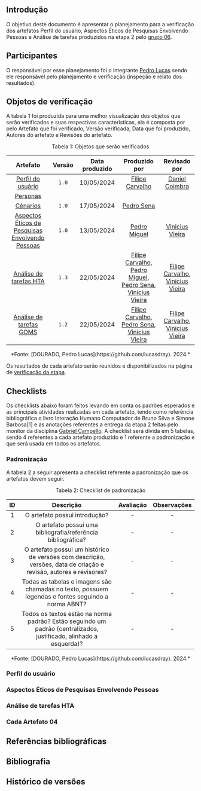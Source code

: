 ## Introdução

O objetivo deste documento é apresentar o planejamento para a verificação dos artefatos  Perfil do usuário, Aspectos Éticos de Pesquisas Envolvendo Pessoas e Análise de tarefas produzidos na etapa 2 pelo [grupo 06](https://interacao-humano-computador.github.io/2024.1-DETRANDF/).

## Participantes

O responsável por esse planejamento foi o integrante [Pedro Lucas](https://github.com/lucasdray) sendo ele responsável pelo planejamento e verificação (inspeção e relato dos resultados).

## Objetos de verificação
A tabela 1 foi produzida para uma melhor visualização dos objetos que serão verificados e suas respectivas características, ela é composta por pelo Artefato que foi verificado, Versão verificada, Data que foi produzido, Autores do artefato e Revisões do artefato.

<center>Tabela 1: Objetos que serão verificados</center>

|                                                                       Artefato                                                                       | Versão | Data produzido |                                                                                            Produzido por                                                                                             |                                               Revisado por                                                |
| :--------------------------------------------------------------------------------------------------------------------------------------------------: | :----: | :------------: | :--------------------------------------------------------------------------------------------------------------------------------------------------------------------------------------------------: | :-------------------------------------------------------------------------------------------------------: |
|                    [Perfil do usuário](https://interacao-humano-computador.github.io/2024.1-DETRANDF/analise-requisitos/usuario/)                    | `1.0`  |   10/05/2024   |                                                                           [Filipe Carvalho](https://github.com/filipe-002)                                                                           |                              [Daniel Coimbra](https://github.com/filipe-002)                              |
|                        [Personas](https://interacao-humano-computador.github.io/2024.1-DETRANDF/analise-requisitos/personas/)                        |        |                |                                                                                                                                                                                                      |                                                                                                           |
|                  [Cénarios](https://interacao-humano-computador.github.io/2024.1-DETRANDF/analise-requisitos/cenarios/#introducao)                   | `1.0`  |   17/05/2024   |                                                                             [Pedro Sena](https://github.com/pedroyen21)                                                                              |                                                                                                           |
| [Aspectos Éticos de Pesquisas Envolvendo Pessoas](https://interacao-humano-computador.github.io/2024.1-DETRANDF/analise-requisitos/aspectos-eticos/) | `1.0`  |   13/05/2024   |                                                                            [Pedro Miguel](https://github.com/pedromadbr)                                                                             |                          [Vinicius Vieira](https://github.com/viniciusvieira00)                           |
|                   [Análise de tarefas HTA](https://interacao-humano-computador.github.io/2024.1-DETRANDF/analise-requisitos/aht/)                    | `1.3`  |   22/05/2024   | [Filipe Carvalho](https://github.com/Filipe-002), [Pedro Miguel](https://github.com/pedromadbr), [Pedro Sena](https://github.com/pedroyen21), [Vinicius Vieira](https://github.com/viniciusvieira00) | [Filipe Carvalho](https://github.com/Filipe-002), [Vinicius Vieira](https://github.com/viniciusvieira00)  |
|                  [Análise de tarefas GOMS](https://interacao-humano-computador.github.io/2024.1-DETRANDF/analise-requisitos/goms/)                   | `1.2`  |   22/05/2024   |                        [Filipe Carvalho](https://github.com/Filipe-002), [Pedro Sena](https://github.com/pedroyen21), [Vinicius Vieira](https://github.com/viniciusvieira00)                         | [Filipe Carvalho](https://github.com/Filipe-002),  [Vinicius Vieira](https://github.com/viniciusvieira00) |

<center>*Fonte: [DOURADO, Pedro Lucas](https://github.com/lucasdray). 2024.*</center>

Os resultados de cada artefato serão reunidos e disponibilizados na página de [verificação da etapa](/verificacao/grupo06/etapa2/verificacao/).

## Checklists

Os checklists abaixo foram feitos levando em conta os padrões esperados e as principais atividades realizadas em cada artefato, tendo como referência bibliográfica o livro Interação Humano Computador de Bruno Silva e Simone Barbosa[1] e as anotações referentes a entrega da etapa 2 feitas pelo monitor da disciplina [Gabriel Campello](https://github.com/G16C).
A checklist será divida em 5 tabelas, sendo 4 referentes a cada artefato produzido e 1 referente a padronização e que será usada em todos os artefatos.

### Padronização
A tabela 2 a seguir apresenta a checklist referente a padronização que os artefatos devem seguir.

<center>Tabela 2: Checklist de padronização</center>

| ID  |                                                     Descrição                                                      | Avaliação | Observações |
| :-: | :----------------------------------------------------------------------------------------------------------------: | :-------: | :---------: |
|  1  |                                           O artefato possui introdução?                                            |     -     |      -      |
|  2  |                            O artefato possui uma bibliografia/referência bibliográfica?                            |     -     |      -      |
|  3  | O artefato possui um histórico de versões com descrição, versões, data de criação e revisão, autores e revisores?  |     -     |      -      |
|  4  |         Todas as tabelas e imagens são chamadas no texto, possuem legendas e fontes seguindo a norma ABNT?         |     -     |      -      |
|  5  | Todos os textos estão na norma padrão? Estão seguindo um padrão (centralizados, justificado, alinhado a esquerda)? |     -     |      -      |

<center>*Fonte: [DOURADO, Pedro Lucas](https://github.com/lucasdray). 2024.*</center>

### Perfil do usuário

### Aspectos Éticos de Pesquisas Envolvendo Pessoas

### Análise de tarefas HTA

### Cada Artefato 04

## Referências bibliográficas

## Bibliografia

## Histórico de versões
